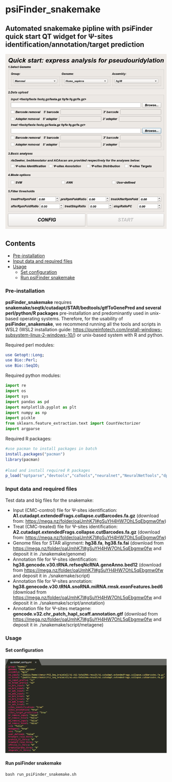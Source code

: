 # psiFinder_snakemake

## Automated snakemake pipline with psiFinder quick start QT widget for Ψ-sites identification/annotation/target prediction

![quick_start](quick_start.png)

## Contents
- [Pre-installation](#pre-installation)
- [Input data and required files](#input-data-and-required-files)
- [Usage](#Usage)
  - [Set configuration](#set-configuration)
  - [Run psiFinder snakemake](#run-psiFinder-snakemake)

### Pre-installation
**psiFinder_snakemake** requires **snakemake/seqtk/cutadapt/STAR/bedtools/gtfToGenePred and several perl/python/R packages** pre-installation and predominantly used in unix-based operating systems. Therefore, for the usability of **psiFinder_snakemake**, we recommend running all the tools and scripts in WSL2 (WSL2 installation guide: https://pureinfotech.com/install-windows-subsystem-linux-2-windows-10/) or unix-based system with R and python.

Required perl modules:
```perl
use Getopt::Long;
use Bio::Perl;
use Bio::SeqIO;
```

Required python modules:
```python
import re
import os
import sys
import pandas as pd
import matplotlib.pyplot as plt
import numpy as np
import pickle
from sklearn.feature_extraction.text import CountVectorizer
import argparse
```

Required R packages:
```R
#use pacman to install packages in batch
install.packages("pacman")
library(pacman)

#load and install required R packages 
p_load("optparse","devtools","caTools","neuralnet","NeuralNetTools","dplyr","stringr","gridExtra","cowplot","pROC","mccr","ggplot2","ggpol","ggpubr","RColorBrewer","openxlsx","reshape2","factoextra","bedr","scales","e1071","tidyr")
```

### Input data and required files
Test data and big files for the snakemake: 
- Input (CMC-control) file for Ψ-sites identification: **A1.cutadapt.extendedFrags.collapse.cutBarcodes.fa.gz** (download from: https://mega.nz/folder/oaUmhK7I#gSuYH4HW7OhL5qEbgmw0fw)
- Treat (CMC-treated) file for Ψ-sites identification: **A2.cutadapt.extendedFrags.collapse.cutBarcodes.fa.gz** (download from: https://mega.nz/folder/oaUmhK7I#gSuYH4HW7OhL5qEbgmw0fw)
- Genome files for STAR alignment: **hg38.fa**, **hg38.fa.fai** (download from https://mega.nz/folder/oaUmhK7I#gSuYH4HW7OhL5qEbgmw0fw and deposit it in  ./snakemake/genome)
- Annotation file for Ψ-sites identification: **hg38.gencode.v30.tRNA.refseqNcRNA.geneAnno.bed12** (download from https://mega.nz/folder/oaUmhK7I#gSuYH4HW7OhL5qEbgmw0fw and deposit it in  ./snakemake/script)
- Annotation file for Ψ-sites annotation: **hg38.genecode.v30.tRNA.snoRNA.miRNA.rmsk.exonFeatures.bed6** (download from https://mega.nz/folder/oaUmhK7I#gSuYH4HW7OhL5qEbgmw0fw and deposit it in  ./snakemake/script/annotation)
- Annotation file for Ψ-sites metagene: **gencode.v32.chr_patch_hapl_scaff.annotation.gtf** (download from https://mega.nz/folder/oaUmhK7I#gSuYH4HW7OhL5qEbgmw0fw and deposit it in  ./snakemake/script/metagene)

### Usage

#### Set configuration

![quickstart_config](quickstart_config.png)

#### Run psiFinder snakemake
```shell
bash run_psiFinder_snakemake.sh
```
